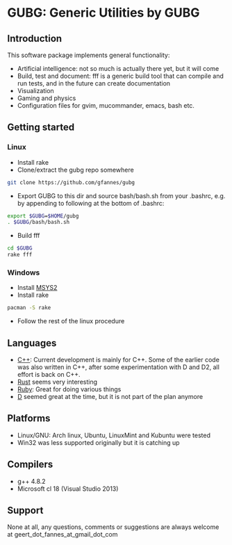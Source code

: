# GUBG: Generic Utilities by GUBG #

## Introduction ##

This software package implements general functionality:

* Artificial intelligence: not so much is actually there yet, but it will come
* Build, test and document: fff is a generic build tool that can compile and run tests, and in the future can create documentation
* Visualization
* Gaming and physics
* Configuration files for gvim, mucommander, emacs, bash etc.

## Getting started ##

### Linux ###

* Install rake
* Clone/extract the gubg repo somewhere

```bash
git clone https://github.com/gfannes/gubg
```

* Export GUBG to this dir and source bash/bash.sh from your .bashrc, e.g. by appending to following at the bottom of .bashrc:

```bash
export $GUBG=$HOME/gubg
. $GUBG/bash/bash.sh
```

* Build fff

```bash
cd $GUBG
rake fff
```

### Windows ###

* Install [MSYS2](https://msys2.github.io/)
* Install rake
```bash
pacman -S rake
```
* Follow the rest of the linux procedure

## Languages ##

* [C++](http://cppreference.com): Current development is mainly for C++. Some of the earlier code was also written in C++, after some experimentation with D and D2, all effort is back on C++.
* [Rust](http://rust-lang.org) seems very interesting
* [Ruby](http://ruby-lang.org): Great for doing various things
* [D](http://www.digitalmars.com/d) seemed great at the time, but it is not part of the plan anymore

## Platforms ##

* Linux/GNU: Arch linux, Ubuntu, LinuxMint and Kubuntu were tested
* Win32 was less supported originally but it is catching up

## Compilers ##

* g++ 4.8.2
* Microsoft cl 18 (Visual Studio 2013)

## Support ##

None at all, any questions, comments or suggestions are always welcome at geert_dot_fannes_at_gmail_dot_com